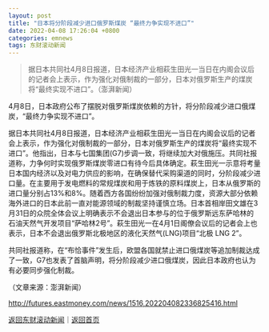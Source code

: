 ```yaml
---
layout: post
title: "日本将分阶段减少进口俄罗斯煤炭 “最终力争实现不进口”"
date: 2022-04-08 17:26:04 +0800
categories: emnews
tags: 东财滚动新闻
---
```

> 据日本共同社4月8日报道，日本经济产业相萩生田光一当日在内阁会议后的记者会上表示，作为强化对俄制裁的一部分，日本对俄罗斯生产的煤炭将“最终实现不进口”。（澎湃新闻）

<p>4月8日，日本政府公布了摆脱对俄罗斯煤炭依赖的方针，将分阶段减少进口俄煤炭，“最终力争实现不进口”。</p><p>据日本共同社4月8日报道，日本经济产业相萩生田光一当日在内阁会议后的记者会上表示，作为强化对俄制裁的一部分，日本对俄罗斯生产的煤炭将“最终实现不进口”。他指出，日本与七国集团(G7)步调一致，将继续加大对俄施压。共同社报道称，力争何时实现俄罗斯煤炭零进口有待今后具体确定。萩生田光一示意将考量日本国内经济以及对电力供应的影响，在确保替代采购渠道的同时，分阶段减少进口量。在主要用于发电燃料的常规煤炭和用于炼铁的原料煤炭上，日本从俄罗斯的进口量分别占13%和8%。随着西方各国纷纷加强对俄制裁力度，资源大部分依赖海外进口的日本此前一直对能源领域的制裁坚持谨慎立场。日本首相岸田文雄在3月31日的众院全体会议上明确表示不会退出日本参与的位于俄罗斯远东萨哈林的石油天然气开发项目“萨哈林2号”。萩生田光一在4月1日阁僚会议后的记者会上也表示，日本不会退出俄罗斯北极地区的液化天然气(LNG)项目“北极 LNG 2”。 </p><p>共同社报道称，在“布恰事件”发生后，欧盟各国就禁止进口俄煤炭等追加制裁达成了一致，G7也发表了首脑声明，将分阶段减少进口俄煤炭，因此日本政府也认为有必要同步强化制裁。</p><p class="em_media">（文章来源：澎湃新闻）</p>

<http://futures.eastmoney.com/news/1516,202204082336825416.html>

[返回东财滚动新闻](//finews.withounder.com/emnews/)｜[返回首页](//finews.withounder.com/)